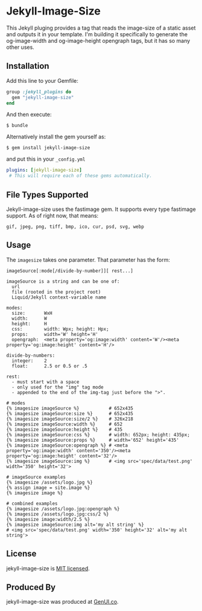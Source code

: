 # Jekyll-Image-Size

This Jekyll pluging provides a tag that reads the image-size of a static asset and outputs it in your template. I'm building it specifically to generate the og-image-width and og-image-height opengraph tags, but it has so many other uses.

## Installation

Add this line to your Gemfile:

```ruby
group :jekyll_plugins do
  gem "jekyll-image-size"
end
```

And then execute:

    $ bundle

Alternatively install the gem yourself as:

    $ gem install jekyll-image-size

and put this in your ``_config.yml``

```yaml
plugins: [jekyll-image-size]
 # This will require each of these gems automatically.
```

## File Types Supported

Jekyll-image-size uses the fastimage gem. It supports every type fastimage support. As of right now, that means:

```
gif, jpeg, png, tiff, bmp, ico, cur, psd, svg, webp
```


## Usage

The `imagesize` takes one parameter. That parameter has the form:

```
imageSource[:mode[/divide-by-number]][ rest...]

imageSource is a string and can be one of:
  url
  file (rooted in the project root)
  Liquid/Jekyll context-variable name

modes:
  size:       WxH
  width:      W
  height:     H
  css:        width: Wpx; height: Hpx;
  props:      width='W' height='H'
  opengraph:  <meta property='og:image:width' content='W'/><meta property='og:image:height' content='H'/>

divide-by-numbers:
  integer:    2
  float:      2.5 or 0.5 or .5

rest:
  - must start with a space
  - only used for the "img" tag mode
  - appended to the end of the img-tag just before the ">".
```

```
# modes
{% imagesize imageSource %}           # 652x435
{% imagesize imageSource:size %}      # 652x435
{% imagesize imageSource:size/2 %}    # 326x218
{% imagesize imageSource:width %}     # 652
{% imagesize imageSource:height %}    # 435
{% imagesize imageSource:css %}       # width: 652px; height: 435px;
{% imagesize imageSource:props %}     # width='652' height='435'
{% imagesize imageSource:opengraph %} # <meta property='og:image:width' content='350'/><meta property='og:image:height' content='32'/>
{% imagesize imageSource:img %}       # <img src='spec/data/test.png' width='350' height='32'>

# imageSource examples
{% imagesize /assets/logo.jpg %}
{% assign image = site.image %}
{% imagesize image %}

# combined examples
{% imagesize /assets/logo.jpg:opengraph %}
{% imagesize /assets/logo.jpg:css/2 %}
{% imagesize image:width/2.5 %}
{% imagesize imageSource:img alt='my alt string' %}
# <img src='spec/data/test.png' width='350' height='32' alt='my alt string'>

```

## License

jekyll-image-size is [MIT licensed](./LICENSE).

## Produced By

jekyll-image-size was produced at [GenUI.co](https://www.genui.co).
